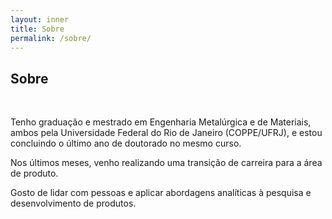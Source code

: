 ```yaml
---
layout: inner
title: Sobre
permalink: /sobre/
---
```


## Sobre

<br>

Tenho graduação e mestrado em Engenharia Metalúrgica e de Materiais, ambos pela Universidade Federal do Rio de Janeiro (COPPE/UFRJ), e estou concluindo o último ano de doutorado no mesmo curso.

Nos últimos meses, venho realizando uma transição de carreira para a área de produto.

Gosto de lidar com pessoas e aplicar abordagens analíticas à pesquisa e desenvolvimento de produtos.
